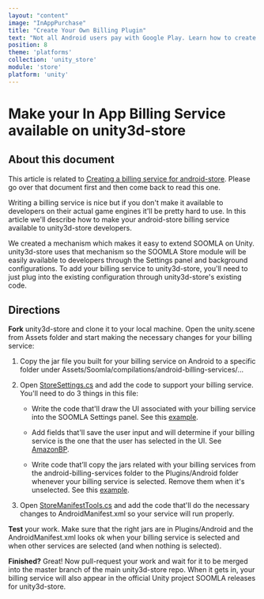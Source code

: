 ```yaml
---
layout: "content"
image: "InAppPurchase"
title: "Create Your Own Billing Plugin"
text: "Not all Android users pay with Google Play. Learn how to create new billing plugins for android-store to allow alternative payment methods."
position: 8
theme: 'platforms'
collection: 'unity_store'
module: 'store'
platform: 'unity'
---
```


# Make your In App Billing Service available on unity3d-store

## About this document

This article is related to [Creating a billing service for android-store](/android/store/Store_CreateBillingPlugins). Please go over that document first and then come back to read this one.

Writing a billing service is nice but if you don't make it available to developers on their actual game engines it'll be pretty hard to use. In this article we'll describe how to make your android-store billing service available to unity3d-store developers.

We created a mechanism which makes it easy to extend SOOMLA on Unity. unity3d-store uses that mechanism so the SOOMLA Store module will be easily available to developers through the Settings panel and background configurations. To add your billing service to unity3d-store, you'll need to just plug into the existing configuration through unity3d-store's existing code.

## Directions

**Fork** unity3d-store and clone it to your local machine. Open the unity.scene from Assets folder and start making the necessary changes for your billing service:

1. Copy the jar file you built for your billing service on Android to a specific folder under Assets/Soomla/compilations/android-billing-services/...

2. Open [StoreSettings.cs](https://github.com/soomla/unity3d-store/blob/master/Soomla/Assets/Plugins/Soomla/Store/Config/) and add the code to support your billing service. You'll need to do 3 things in this file:

    - Write the code that'll draw the UI associated with your billing service into the SOOMLA Settings panel. See this [example](https://github.com/soomla/unity3d-store/blob/master/Soomla/Assets/Plugins/Soomla/Store/Config/StoreSettings.cs#L119).

    - Add fields that'll save the user input and will determine if your billing service is the one that the user has selected in the UI. See [AmazonBP](https://github.com/soomla/unity3d-store/blob/master/Soomla/Assets/Plugins/Soomla/Store/Config/StoreSettings.cs#L314).

    - Write code that’ll copy the jars related with your billing services from the android-billing-services folder to the Plugins/Android folder whenever your billing service is selected. Remove them when it's unselected. See this [example](https://github.com/soomla/unity3d-store/blob/master/Soomla/Assets/Plugins/Soomla/Store/Config/StoreSettings.cs#L111).

3. Open [StoreManifestTools.cs](https://github.com/soomla/unity3d-store/blob/master/Soomla/Assets/Plugins/Soomla/Store/Config/StoreManifestTools.cs) and add the code that'll do the necessary changes to AndroidManifest.xml so your service will run properly.

**Test** your work. Make sure that the right jars are in Plugins/Android and the AndroidManifest.xml looks ok when your billing service is selected and when other services are selected (and when nothing is selected).

**Finished?** Great! Now pull-request your work and wait for it to be merged into the master branch of the main unity3d-store repo. When it gets in, your billing service will also appear in the official Unity project SOOMLA releases for unity3d-store.
